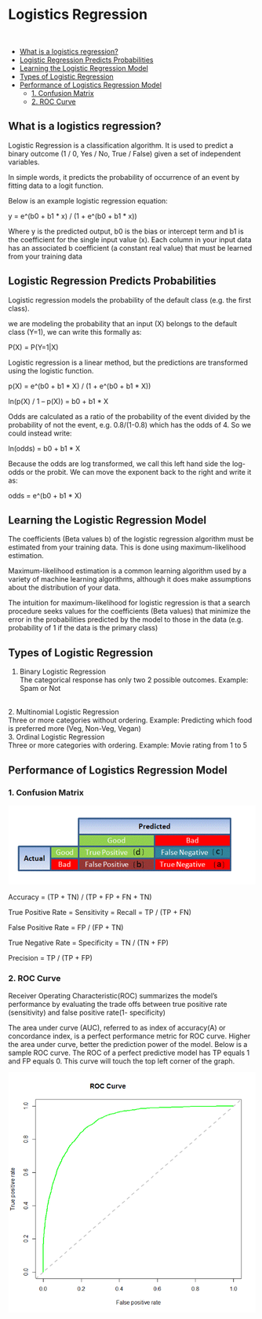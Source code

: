 # Logistics Regression

<br>
<!-- toc -->

- [What is a logistics regression?](#What-is-a-logistics-regression)
- [Logistic Regression Predicts Probabilities](#Logistic-Regression-Predicts-Probabilities)
- [Learning the Logistic Regression Model](#Learning-the-Logistic-Regression-Model)
- [Types of Logistic Regression](#Types-of-Logistic-Regression)
- [Performance of Logistics Regression Model](#Performance-of-Logistics-Regression-Model)
  * [1. Confusion Matrix](#1-Confusion-Matrix)
  * [2. ROC Curve](#2-ROC-Curve)

<!-- tocstop -->

## What is a logistics regression?
Logistic Regression is a classification algorithm. It is used to predict a binary outcome (1 / 0, Yes / No, True / False) given a set of independent variables.

In simple words, it predicts the probability of occurrence of an event by fitting data to a logit function.

Below is an example logistic regression equation:

y = e^(b0 + b1 * x) / (1 + e^(b0 + b1 * x))

Where y is the predicted output, b0 is the bias or intercept term and b1 is the coefficient for the single input value (x). Each column in your input data has an associated b coefficient (a constant real value) that must be learned from your training data

## Logistic Regression Predicts Probabilities

Logistic regression models the probability of the default class (e.g. the first class).

we are modeling the probability that an input (X) belongs to the default class (Y=1), we can write this formally as:

P(X) = P(Y=1|X)

Logistic regression is a linear method, but the predictions are transformed using the logistic function.

p(X) = e^(b0 + b1 * X) / (1 + e^(b0 + b1 * X))

ln(p(X) / 1 – p(X)) = b0 + b1 * X

Odds are calculated as a ratio of the probability of the event divided by the probability of not the event, e.g. 0.8/(1-0.8) which has the odds of 4. So we could instead write:

ln(odds) = b0 + b1 * X

Because the odds are log transformed, we call this left hand side the log-odds or the probit. We can move the exponent back to the right and write it as:

odds = e^(b0 + b1 * X)

## Learning the Logistic Regression Model

The coefficients (Beta values b) of the logistic regression algorithm must be estimated from your training data. This is done using maximum-likelihood estimation.

Maximum-likelihood estimation is a common learning algorithm used by a variety of machine learning algorithms, although it does make assumptions about the distribution of your data.

The intuition for maximum-likelihood for logistic regression is that a search procedure seeks values for the coefficients (Beta values) that minimize the error in the probabilities predicted by the model to those in the data (e.g. probability of 1 if the data is the primary class)

## Types of Logistic Regression

1. Binary Logistic Regression<br/>
The categorical response has only two 2 possible outcomes. Example: Spam or Not
<br/>
2. Multinomial Logistic Regression<br/>
Three or more categories without ordering. Example: Predicting which food is preferred more (Veg, Non-Veg, Vegan)
<br/>
3. Ordinal Logistic Regression<br/>
Three or more categories with ordering. Example: Movie rating from 1 to 5

## Performance of Logistics Regression Model

### 1. Confusion Matrix

![](images/confusionmatrix.png?raw=true)

Accuracy =  (TP + TN) / (TP + FP + FN + TN)

True Positive Rate = Sensitivity = Recall =  TP / (TP + FN)

False Positive Rate = FP / (FP + TN)

True Negative Rate = Specificity = TN / (TN + FP)

Precision = TP / (TP + FP)

### 2. ROC Curve

Receiver Operating Characteristic(ROC) summarizes the model’s performance by evaluating the trade offs between true positive rate (sensitivity) and false positive rate(1- specificity)

The area under curve (AUC), referred to as index of accuracy(A) or concordance index, is a perfect performance metric for ROC curve. Higher the area under curve, better the prediction power of the model. Below is a sample ROC curve. The ROC of a perfect predictive model has TP equals 1 and FP equals 0. This curve will touch the top left corner of the graph.

![](images/roc.png?raw=true)
